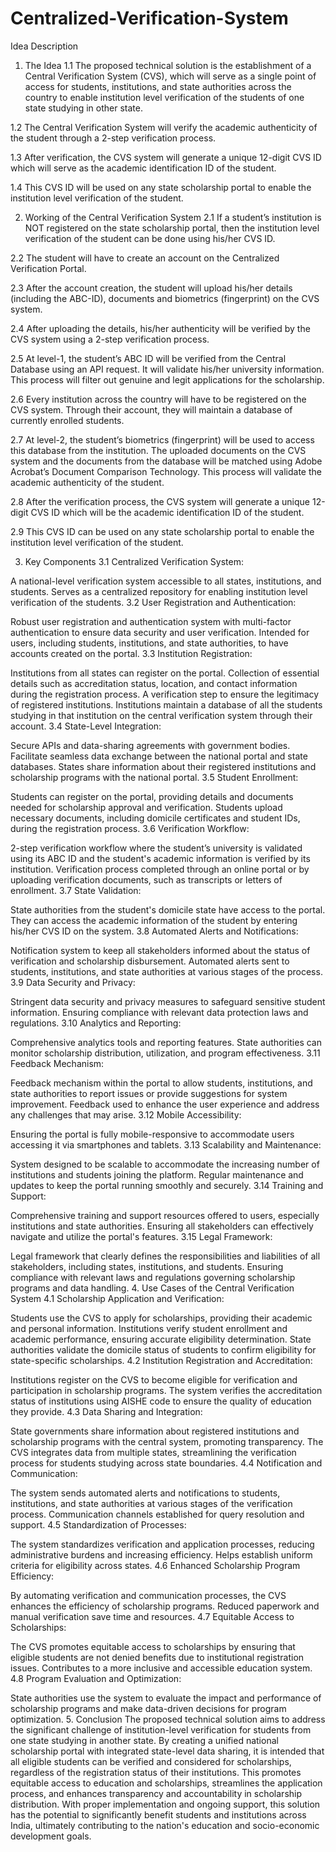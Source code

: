 # Centralized-Verification-System
Idea Description
1. The Idea
1.1 The proposed technical solution is the establishment of a Central Verification System (CVS), which will serve as a single point of access for students, institutions, and state authorities across the country to enable institution level verification of the students of one state studying in other state.

1.2 The Central Verification System will verify the academic authenticity of the student through a 2-step verification process.

1.3 After verification, the CVS system will generate a unique 12-digit CVS ID which will serve as the academic identification ID of the student.

1.4 This CVS ID will be used on any state scholarship portal to enable the institution level verification of the student.

2. Working of the Central Verification System
2.1 If a student’s institution is NOT registered on the state scholarship portal, then the institution level verification of the student can be done using his/her CVS ID.

2.2 The student will have to create an account on the Centralized Verification Portal.

2.3 After the account creation, the student will upload his/her details (including the ABC-ID), documents and biometrics (fingerprint) on the CVS system.

2.4 After uploading the details, his/her authenticity will be verified by the CVS system using a 2-step verification process.

2.5 At level-1, the student’s ABC ID will be verified from the Central Database using an API request. It will validate his/her university information. This process will filter out genuine and legit applications for the scholarship.

2.6 Every institution across the country will have to be registered on the CVS system. Through their account, they will maintain a database of currently enrolled students.

2.7 At level-2, the student’s biometrics (fingerprint) will be used to access this database from the institution. The uploaded documents on the CVS system and the documents from the database will be matched using Adobe Acrobat’s Document Comparison Technology. This process will validate the academic authenticity of the student.

2.8 After the verification process, the CVS system will generate a unique 12-digit CVS ID which will be the academic identification ID of the student.

2.9 This CVS ID can be used on any state scholarship portal to enable the institution level verification of the student.

3. Key Components
3.1 Centralized Verification System:

A national-level verification system accessible to all states, institutions, and students.
Serves as a centralized repository for enabling institution level verification of the students.
3.2 User Registration and Authentication:

Robust user registration and authentication system with multi-factor authentication to ensure data security and user verification.
Intended for users, including students, institutions, and state authorities, to have accounts created on the portal.
3.3 Institution Registration:

Institutions from all states can register on the portal.
Collection of essential details such as accreditation status, location, and contact information during the registration process.
A verification step to ensure the legitimacy of registered institutions.
Institutions maintain a database of all the students studying in that institution on the central verification system through their account.
3.4 State-Level Integration:

Secure APIs and data-sharing agreements with government bodies.
Facilitate seamless data exchange between the national portal and state databases.
States share information about their registered institutions and scholarship programs with the national portal.
3.5 Student Enrollment:

Students can register on the portal, providing details and documents needed for scholarship approval and verification.
Students upload necessary documents, including domicile certificates and student IDs, during the registration process.
3.6 Verification Workflow:

2-step verification workflow where the student’s university is validated using its ABC ID and the student's academic information is verified by its institution.
Verification process completed through an online portal or by uploading verification documents, such as transcripts or letters of enrollment.
3.7 State Validation:

State authorities from the student's domicile state have access to the portal.
They can access the academic information of the student by entering his/her CVS ID on the system.
3.8 Automated Alerts and Notifications:

Notification system to keep all stakeholders informed about the status of verification and scholarship disbursement.
Automated alerts sent to students, institutions, and state authorities at various stages of the process.
3.9 Data Security and Privacy:

Stringent data security and privacy measures to safeguard sensitive student information.
Ensuring compliance with relevant data protection laws and regulations.
3.10 Analytics and Reporting:

Comprehensive analytics tools and reporting features.
State authorities can monitor scholarship distribution, utilization, and program effectiveness.
3.11 Feedback Mechanism:

Feedback mechanism within the portal to allow students, institutions, and state authorities to report issues or provide suggestions for system improvement.
Feedback used to enhance the user experience and address any challenges that may arise.
3.12 Mobile Accessibility:

Ensuring the portal is fully mobile-responsive to accommodate users accessing it via smartphones and tablets.
3.13 Scalability and Maintenance:

System designed to be scalable to accommodate the increasing number of institutions and students joining the platform.
Regular maintenance and updates to keep the portal running smoothly and securely.
3.14 Training and Support:

Comprehensive training and support resources offered to users, especially institutions and state authorities.
Ensuring all stakeholders can effectively navigate and utilize the portal's features.
3.15 Legal Framework:

Legal framework that clearly defines the responsibilities and liabilities of all stakeholders, including states, institutions, and students.
Ensuring compliance with relevant laws and regulations governing scholarship programs and data handling.
4. Use Cases of the Central Verification System
4.1 Scholarship Application and Verification:

Students use the CVS to apply for scholarships, providing their academic and personal information.
Institutions verify student enrollment and academic performance, ensuring accurate eligibility determination.
State authorities validate the domicile status of students to confirm eligibility for state-specific scholarships.
4.2 Institution Registration and Accreditation:

Institutions register on the CVS to become eligible for verification and participation in scholarship programs.
The system verifies the accreditation status of institutions using AISHE code to ensure the quality of education they provide.
4.3 Data Sharing and Integration:

State governments share information about registered institutions and scholarship programs with the central system, promoting transparency.
The CVS integrates data from multiple states, streamlining the verification process for students studying across state boundaries.
4.4 Notification and Communication:

The system sends automated alerts and notifications to students, institutions, and state authorities at various stages of the verification process.
Communication channels established for query resolution and support.
4.5 Standardization of Processes:

The system standardizes verification and application processes, reducing administrative burdens and increasing efficiency.
Helps establish uniform criteria for eligibility across states.
4.6 Enhanced Scholarship Program Efficiency:

By automating verification and communication processes, the CVS enhances the efficiency of scholarship programs.
Reduced paperwork and manual verification save time and resources.
4.7 Equitable Access to Scholarships:

The CVS promotes equitable access to scholarships by ensuring that eligible students are not denied benefits due to institutional registration issues.
Contributes to a more inclusive and accessible education system.
4.8 Program Evaluation and Optimization:

State authorities use the system to evaluate the impact and performance of scholarship programs and make data-driven decisions for program optimization.
5. Conclusion
The proposed technical solution aims to address the significant challenge of institution-level verification for students from one state studying in another state. By creating a unified national scholarship portal with integrated state-level data sharing, it is intended that all eligible students can be verified and considered for scholarships, regardless of the registration status of their institutions. This promotes equitable access to education and scholarships, streamlines the application process, and enhances transparency and accountability in scholarship distribution. With proper implementation and ongoing support, this solution has the potential to significantly benefit students and institutions across India, ultimately contributing to the nation's education and socio-economic development goals.
